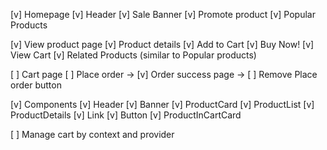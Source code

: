 [v] Homepage
    [v] Header
    [v] Sale Banner
    [v] Promote product
    [v] Popular Products

[v] View product page
    [v] Product details
    [v] Add to Cart
    [v] Buy Now!
    [v] View Cart
    [v] Related Products (similar to Popular products)

[ ] Cart page
    [ ] Place order 
    -> [v] Order success page
    -> [ ] Remove Place order button

[v] Components
    [v] Header
    [v] Banner
    [v] ProductCard
    [v] ProductList
    [v] ProductDetails
    [v] Link
    [v] Button
    [v] ProductInCartCard

[ ] Manage cart by context and provider